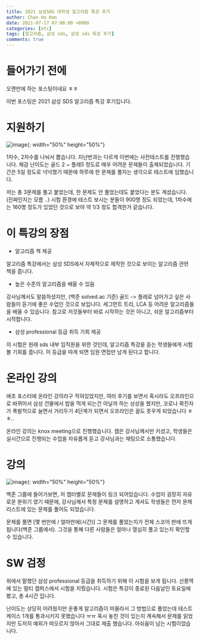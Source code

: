 ```yaml
---
title: 2021 삼성SDS 대학생 알고리즘 특강 후기
author: Chan Ho Han
date: 2021-07-17 07:00:00 +0900
categories: [etc]
tags: [알고리즘, 삼성 sds, 삼성 sds 특강 후기]
comments: true
---
```


# 들어가기 전에


오랜만에 하는 포스팅이네요 ㅎㅎ 

이번 포스팅은 2021 삼성 SDS 알고리즘 특강 후기입니다.

# 지원하기

![image](https://user-images.githubusercontent.com/46598292/126027726-d2e9e254-5d32-47bc-8fe7-1a9f3debf2cc.png){: width="50%" height="50%"}

1차수, 2차수를 나눠서 뽑습니다. 지난번과는 다르게 이번에는 사전테스트를 진행했습니다. 체감 난이도는 골드 2 ~ 플레5 정도로 매우 어려운 문제들이 출제되었습니다. 기간은 5일 정도로 넉넉했기 때문에 하루에 한 문제를 풀자는 생각으로 테스트에 임했습니다.

저는 총 3문제를 풀고 붙었는데, 한 문제도 안 풀었는데도 붙었다는 분도 계셨습니다. (진짜인지는 모름 ..)  시험 환경에 테스트 보시는 분들이 900명 정도 되었는데, 1차수에는 160명 정도가 있었던 것으로 보아 약 1/3 정도 합격한거 같습니다.

# 이 특강의 장점

- 알고리즘 책 제공

알고리즘 특강에서는 삼성 SDS에서 자체적으로 제작한 것으로 보이는 알고리즘 관련 책을 줍니다.

- 높은 수준의 알고리즘을 배울 수 있음

강사님께서도 말씀하셨지만, (백준 solved.ac 기준) 골드 -> 플레로 넘어가고 싶은 사람들이 듣기에 좋은 수업인 것으로 보입니다. 세그먼트 트리, LCA 등 어려운 알고리즘들을 배울 수 있습니다. 참고로 저것들부터 바로 시작하는 것은 아니고, 쉬운 알고리즘부터 시작합니다.

- 삼성 professional 등급 취득 기회 제공

이 시험은 원래 sds 내부 임직원을 위한 것인데, 알고리즘 특강을 듣는 학생들에게 시험 볼 기회를 줍니다. 이 등급을 따게 되면 임원 면접만 남게 된다고 합니다.

# 온라인 강의

애초 포스터에 온라인 강의라구 적혀있었지만, 여러 후기를 보면서 혹시라도 오프라인으로 바뀌어서 삼성 건물에서 밥을 먹게 되는건 아닐까 하는 상상을 했지만, 코로나 확진자가 폭발적으로 늘면서 거리두기 4단계가 되면서 오프라인은 꿈도 못꾸게 되었습니다 ㅎㅎ..

온라인 강의는 knox meeting으로 진행했습니다. 캠은 강사님께서만 키셨고, 학생들은 실시간으로 진행되는 수업을 자유롭게 듣고 강사님과는 채팅으로 소통했습니다.

# 강의

![image](https://user-images.githubusercontent.com/46598292/126028955-13945029-d9ed-4279-ac3d-418733630267.png){: width="50%" height="50%"}

백준 그룹에 들어가보면, 저 챕터별로 문제들이 링크 되어있습니다. 수업이 굉장히 자유로운 분위기 였기 때문에, 강사님께서 특정 문제를 설명하고 계셔도 학생들은 먼저 문제 리스트에 있는 문제를 풀어도 되었습니다.

문제를 풀면 [몇 번만에 / 얼마만에(시간)] 그 문제를 풀었는지가 전체 스코어 판에 뜨게 됩니다(백준 그룹에서). 그것을 통해 다른 사람들은 얼마나 열심히 풀고 있는지 확인할 수 있습니다.


# SW 검정

위에서 말했던 삼성 professional 등급을 취득하기 위해 이 시험을 보게 됩니다. 선릉역에 있는 멀티 캠퍼스에서 시험을 치뤘습니다. 시험은 특강이 종료된 다음날인 토요일에 봤고, 총 4시간 입니다.

난이도는 상당히 어려웠지만 운좋게 알고리즘이 떠올라서 그 방법으로 풀었는데 테스트 케이스 1개를 통과시키지 못했습니다 ㅠㅠ 혹시 놓친 것이 있는지 계속해서 문제를 읽었지만 도저히 예외가 떠오르지 않아서 그대로 제출 했습니다. 아쉬움이 남는 시험이었습니다.


